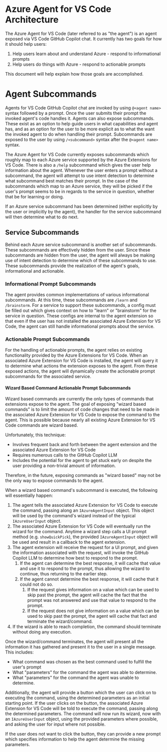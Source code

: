 # Azure Agent for VS Code Architecture

The Azure Agent for VS Code (later referred to as "the agent") is an agent exposed via VS Code GitHub Copilot chat. It currently has two goals for how it should help users:

1. Help users learn about and understand Azure - respond to informational prompts
1. Help users do things with Azure - respond to actionable prompts

This document will help explain how those goals are accomplished.

# Agent Subcommands

Agents for VS Code GitHub Copilot chat are invoked by using `@<agent name>` syntax followed by a prompt. Once the user submits their prompt the invoked agent's code handles it. Agents can also expose subcommands. These exist as an option to help guide users in what capabilities and agent has, and as an option for the user to be more explicit as to what the want the invoked agent to do when handling their prompt. Subcommands are exposed to the user by using `/<subcommand>` syntax after the `@<agent name>` syntax.

The Azure Agent for VS Code currently exposes subcommands which roughly map to each Azure service supported by the Azure Extensions for VS Code. There is also a `/help` subcommand which gives the user help information about the agent. Whenever the user enters a prompt without a subcommand, the agent will attempt to use intent detection to determine what subcommand best matches their prompt. In the case of the subcommands which map to an Azure service, they will be picked if the user's prompt seems to be in regards to the service in question, whether that be for learning or doing.

If an Azure service subcommand has been determined (either explicitly by the user or implicitly by the agent), the handler for the service subcommand will then determine what to do next.

## Service Subcommands

Behind each Azure service subcommand is another set of subcommands. These subcommands are effectively hidden from the user. Since these subcommands are hidden from the user, the agent will always be making use of intent detection to determine which of these subcommands to use. These subcommands provide the realization of the agent's goals, informational and actionable.

### Informational Prompt Subcommands

The agent provides common implementations of various informational subcommands. At this time, these subcommands are `/learn` and `/brainstorm`. For a service to support these subcommands, a config must be filled out which gives context on how to "learn" or "brainstorm" for the service in question. These configs are internal to the agent extension so that even if the user has not installed the associated Azure Extension for VS Code, the agent can still handle informational prompts about the service.

### Actionable Prompt Subcommands

For the handling of actionable prompts, the agent relies on existing functionality provided by the Azure Extensions for VS Code. When an associated Azure Extension for VS Code is installed, the agent will query it to determine what actions the extension exposes to the agent. From these exposed actions, the agent will dynamically create the actionable prompt subcommands for the associated service.

#### Wizard Based Command Actionable Prompt Subcommands

Wizard based commands are currently the only types of commands that extensions expose to the agent. The goal of exposing "wizard based commands" is to limit the amount of code changes that need to be made in the associated Azure Extension for VS Code to expose the command to the agent. This is possible because nearly all existing Azure Extension for VS Code commands are wizard based.

Unfortunately, this technique:
- Involves frequent back and forth between the agent extension and the associated Azure Extension for VS Code
- Requires numerous calls to the GitHub Copilot LLM
- Includes the potential for the agent to get stuck early on despite the user providing a non-trivial amount of information.

Therefore, in the future, exposing commands as "wizard based" may not be the only way to expose commands to the agent.

When a wizard based command's subcommand is executed, the following will essentially happen:

1. The agent tells the associated Azure Extension for VS Code to execute the command, passing along an `IAzureAgentInput` object. This object will be used by the command's wizard instead of the typical `IAzureUserInput` object.
1. The associated Azure Extension for VS Code will eventually run the wizard for the command. Anytime a wizard step calls a UI prompt method (e.g. `showQuickPick`), the provided `IAzureAgentInput` object will be used and result in a callback to the agent extension.
1. The agent extension will receive the request for a UI prompt, and given the information associated with the request, will invoke the GitHub Copilot LLM to determine how best to respond to the prompt.
   1. If the agent can determine the best response, it will cache that value and use it to respond to the prompt, thus allowing the wizard to continue, thus returning to the earlier step.
   1. If the agent cannot determine the best response, it will cache that it could not do so.
      1. If the request gives information on a value which can be used to skip past the prompt, the agent will cache the fact that the prompt was not answered and use that value to respond to the prompt.
      1. If the request does not give information on a value which can be used to skip past the prompt, the agent will cache that fact and terminate the wizard/command.
1. If the wizard is able to reach completion, the command should terminate without doing any execution.

Once the wizard/command terminates, the agent will present all the information it has gathered and present it to the user in a single message. This includes:
- What command was chosen as the best command used to fulfill the user's prompt
- What "parameters" for the command the agent was able to determine.
- What "parameters" for the command the agent was unable to determine.

Additionally, the agent will provide a button which the user can click on to executing the command, using the determined parameters as an initial starting point. If the user clicks on the button, the associated Azure Extension for VS Code will be told to execute the command, passing along the determined parameters. The command will now run its wizard, now with an `IAzureUserInput` object, using the provided parameters where possible, and asking the user for input where not possible.

If the user does not want to click the button, they can provide a new prompt which specifies information to help the agent determine the missing parameters.
